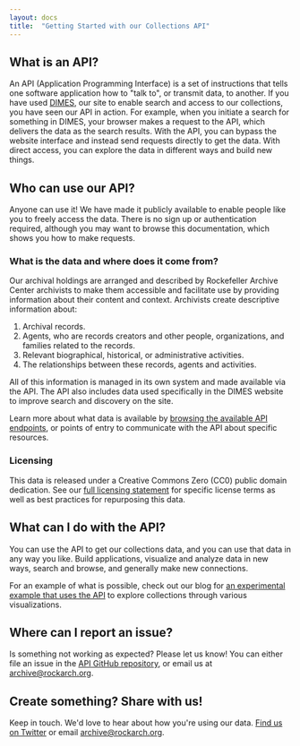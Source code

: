 ```yaml
---
layout: docs
title:  "Getting Started with our Collections API"
---
```


## What is an API? 

An API (Application Programming Interface) is a set of instructions that tells one software application how to "talk to", or transmit data, to another. If you have used [DIMES](https://dimes.rockarch.org/), our site to enable search and access to our collections, you have seen our API in action. For example, when you initiate a search for something in DIMES, your browser makes a request to the API, which delivers the data as the search results. With the API, you can bypass the website interface and instead send requests directly to get the data. With direct access, you can explore the data in different ways and build new things.

## Who can use our API? 

Anyone can use it! We have made it publicly available to enable people like you to freely access the data. There is no sign up or authentication required, although you may want to browse this documentation, which shows you how to make requests.

### What is the data and where does it come from? 

Our archival holdings are arranged and described by Rockefeller Archive Center archivists to make them accessible and facilitate use by providing information about their content and context. Archivists create descriptive information about: 

1. Archival records.
2. Agents, who are records creators and other people, organizations, and families related to the records.
3. Relevant biographical, historical, or administrative activities.
4. The relationships between these records, agents and activities.

All of this information is managed in its own system and made available via the API. The API also includes data used specifically in the DIMES website to improve search and discovery on the site.

Learn more about what data is available by [browsing the available API endpoints](https://api.rockarch.org), or points of entry to communicate with the API about specific resources.

### Licensing 

This data is released under a Creative Commons Zero (CC0) public domain dedication. See our [full licensing statement](https://docs.rockarch.org/archival-description-license/) for specific license terms as well as best practices for repurposing this data.

## What can I do with the API? 

You can use the API to get our collections data, and you can use that data in any way you like. Build applications, visualize and analyze data in new ways, search and browse, and generally make new connections. 

For an example of what is possible, check out our blog for [an experimental example that uses the API](#) to explore collections through various visualizations. 

## Where can I report an issue?

Is something not working as expected? Please let us know! You can either file an issue in the [API GitHub repository](https://github.com/RockefellerArchiveCenter/argo), or email us at archive@rockarch.org.

## Create something? Share with us! 
Keep in touch. We'd love to hear about how you're using our data. [Find us on Twitter](https://twitter.com/rockarch_org) or email archive@rockarch.org. 